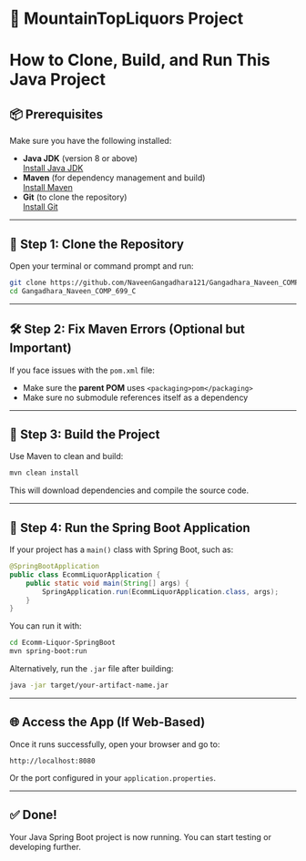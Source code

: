 # 🚀 MountainTopLiquors Project

# How to Clone, Build, and Run This Java Project

## 📦 Prerequisites

Make sure you have the following installed:

- **Java JDK** (version 8 or above)  
  [Install Java JDK](https://www.oracle.com/java/technologies/javase-jdk11-downloads.html)
- **Maven** (for dependency management and build)  
  [Install Maven](https://maven.apache.org/install.html)
- **Git** (to clone the repository)  
  [Install Git](https://git-scm.com/downloads)

---

## 📁 Step 1: Clone the Repository

Open your terminal or command prompt and run:

```bash
git clone https://github.com/NaveenGangadhara121/Gangadhara_Naveen_COMP_699_C.git
cd Gangadhara_Naveen_COMP_699_C
```

---

## 🛠️ Step 2: Fix Maven Errors (Optional but Important)

If you face issues with the `pom.xml` file:
- Make sure the **parent POM** uses `<packaging>pom</packaging>`
- Make sure no submodule references itself as a dependency

---

## 🔨 Step 3: Build the Project

Use Maven to clean and build:

```bash
mvn clean install
```

This will download dependencies and compile the source code.

---

## 🚀 Step 4: Run the Spring Boot Application

If your project has a `main()` class with Spring Boot, such as:

```java
@SpringBootApplication
public class EcommLiquorApplication {
    public static void main(String[] args) {
        SpringApplication.run(EcommLiquorApplication.class, args);
    }
}
```

You can run it with:

```bash
cd Ecomm-Liquor-SpringBoot
mvn spring-boot:run
```

Alternatively, run the `.jar` file after building:

```bash
java -jar target/your-artifact-name.jar
```

---

## 🌐 Access the App (If Web-Based)

Once it runs successfully, open your browser and go to:

```
http://localhost:8080
```

Or the port configured in your `application.properties`.

---

## ✅ Done!

Your Java Spring Boot project is now running. You can start testing or developing further.
